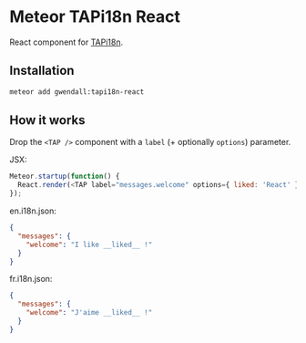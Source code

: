 Meteor TAPi18n React
=========================

React component for [TAPi18n](https://github.com/TAPevents/tap-i18n).

Installation
------------

``` sh
meteor add gwendall:tapi18n-react
```

How it works
-----------

Drop the `<TAP />` component with a `label` (+ optionally `options`) parameter.

JSX:
```javascript
Meteor.startup(function() {
  React.render(<TAP label="messages.welcome" options={ liked: 'React' }/>, document.body);
});
```

en.i18n.json:
```json
{
  "messages": {
    "welcome": "I like __liked__ !"
  }
}
```

fr.i18n.json:
```json
{
  "messages": {
    "welcome": "J'aime __liked__ !"
  }
}
```
